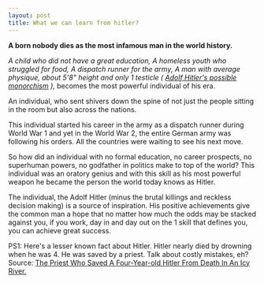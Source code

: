 ```yaml
---
layout: post
title: What we can learn from hitler?
---
```


<b> A born nobody dies as the most infamous man in the world history. </b>

<i>
A child who did not have a great education,
A homeless youth who struggled for food,
A dispatch runner for the army,
A man with average physique, about 5'8" height and  only 1 testicle ( <a href="https://en.wikipedia.org/wiki/Adolf_Hitler%27s_possible_monorchism">Adolf Hitler's possible monorchism</a> ),
</i> becomes the most powerful individual of his era.

An individual, who sent shivers down the spine of not just the people sitting in the room but also across the nations.

This individual started his career in the army as a dispatch runner during World War 1 and yet in the World War 2, the entire German army
was following his orders. All the countries were waiting to see his next move.

So how did an individual with no formal education, no career prospects, no superhuman powers, no godfather in politics make to top of the world?
This individual was an oratory genius and with this skill as his most powerful weapon he became the person the world today knows as Hitler.

The individual, the Adolf Hitler (minus the brutal killings and reckless decision making) is a source of inspiration.
His positive achievements give the common man a hope that no matter how much the odds may be stacked against you, if you work, day in and day out on the 1 skill that defines you, you can achieve great success.

PS1: Here's a lesser known fact about Hitler. Hitler nearly died by drowning when he was 4. He was saved by a priest. Talk about costly mistakes, eh?
Source: <a href="http://www.warhistoryonline.com/war-articles/priest-saved-four-year-old-hitler-death-icy-river.html">The Priest Who Saved A Four-Year-old Hitler From Death In An Icy River.</a>
